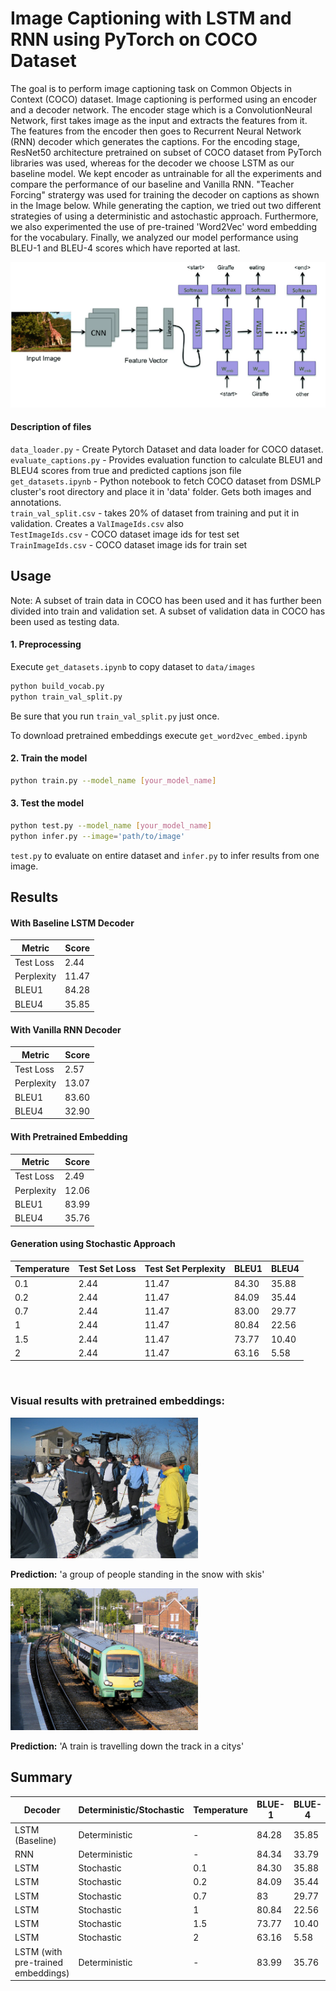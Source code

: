 # Image Captioning with LSTM and RNN using PyTorch on COCO Dataset

The goal is to perform image captioning task on Common Objects in Context (COCO) dataset. Image captioning is performed using an encoder and a decoder network. The encoder stage which is a ConvolutionNeural Network, first takes image as the input and extracts the features from it. The features from the encoder then goes to Recurrent Neural Network (RNN) decoder which generates the captions. For the encoding stage, ResNet50 architecture pretrained on subset of COCO dataset from PyTorch libraries was used, whereas for the decoder we choose LSTM as our baseline model. We kept encoder as untrainable for all the experiments and compare the performance of our baseline and Vanilla RNN. "Teacher Forcing" stratergy was used for training the decoder on captions as shown in the Image below. While generating the caption, we tried out two different strategies of using a deterministic and astochastic approach. Furthermore, we also experimented the use of pre-trained 'Word2Vec' word embedding for the vocabulary.  Finally, we analyzed our model performance using BLEU-1 and BLEU-4 scores which have reported at last.

![Image Captioning Network Architecture](figures/network_architecture.png)


#### Description of files
`data_loader.py` - Create Pytorch Dataset and data loader for COCO dataset. <br/>
`evaluate_captions.py` - Provides evaluation function to calculate BLEU1 and BLEU4 scores from true and predicted captions json file<br/>
`get_datasets.ipynb` - Python notebook to fetch COCO dataset from DSMLP cluster's root directory and place it in 'data' folder. Gets both images and annotations.<br/>
`train_val_split.csv` - takes 20% of dataset from training and put it in validation. Creates a `ValImageIds.csv` also <br/>
`TestImageIds.csv` - COCO dataset image ids for test set <br/>
`TrainImageIds.csv` - COCO dataset image ids for train set

## Usage
Note: A subset of train data in COCO has been used and it has further been divided into train and validation set. A subset of validation data in COCO has been used as testing data.
#### 1. Preprocessing

Execute `get_datasets.ipynb` to copy dataset to `data/images`
```bash
python build_vocab.py
python train_val_split.py
```
Be sure that you run `train_val_split.py` just once.

To download pretrained embeddings execute `get_word2vec_embed.ipynb`

#### 2. Train the model

```bash
python train.py --model_name [your_model_name]
```

#### 3. Test the model 
```bash
python test.py --model_name [your_model_name]
python infer.py --image='path/to/image'
```
`test.py` to evaluate on entire dataset and `infer.py` to infer results from one image.
<br>

## Results

#### With Baseline LSTM Decoder
| Metric     | Score |
| ---------- | ----- |
| Test Loss  | 2.44  |
| Perplexity | 11.47 |
| BLEU1      | 84.28 |
| BLEU4      | 35.85 |

#### With Vanilla RNN Decoder
| Metric     | Score |
| ---------- | ----- |
| Test Loss  | 2.57  |
| Perplexity | 13.07 |
| BLEU1      | 83.60 |
| BLEU4      | 32.90 |

#### With Pretrained Embedding
| Metric     | Score |
| ---------- | ----- |
| Test Loss  | 2.49  |
| Perplexity | 12.06 |
| BLEU1      | 83.99 |
| BLEU4      | 35.76 |

####  Generation using Stochastic Approach
|Temperature | Test Set Loss | Test Set Perplexity | BLEU1 | BLEU4 |
| --- | ---- | ----- | ----- | ----- |
| 0.1 | 2.44 | 11.47 | 84.30 | 35.88 |
| 0.2 | 2.44 | 11.47 | 84.09 | 35.44 |
| 0.7 | 2.44 | 11.47 | 83.00 | 29.77 |
|  1  | 2.44 | 11.47 | 80.84 | 22.56 |
| 1.5 | 2.44 | 11.47 | 73.77 | 10.40 |
|  2  | 2.44 | 11.47 | 63.16 | 5.58  |

<br>

### Visual results with pretrained embeddings: 

<!-- ![Image Example 1](figures/output1.jpg) -->
<img src="figures/output1.jpg" width="300" align: center> 

**Prediction:** 'a group of people standing in the snow with skis'

<!-- ![Image Example 1](figures/output2.jpg) -->
<img src="figures/output2.jpg" width="300" align: center> 

**Prediction:** 'A train is travelling down the track in a citys'

## Summary

<center>

|Decoder|Deterministic/Stochastic|Temperature|BLUE-1|BLUE-4|
| ----  | ---------------------- | --------- | ---- | ---- |
|LSTM (Baseline)| Deterministic  | -         |84.28 | 35.85|
|RNN  | Deterministic | - | 84.34 | 33.79 |
|LSTM | Stochastic  | 0.1 | 84.30 | 35.88 |
|LSTM | Stochastic  | 0.2 | 84.09 | 35.44 |
|LSTM | Stochastic  | 0.7 | 83    | 29.77 |
|LSTM | Stochastic  |  1  | 80.84 | 22.56 |
|LSTM | Stochastic  | 1.5 | 73.77 | 10.40 |
|LSTM | Stochastic  | 2   | 63.16 | 5.58  |
|LSTM (with pre-trained embeddings) | Deterministic | - | 83.99 | 35.76 |

</center>
